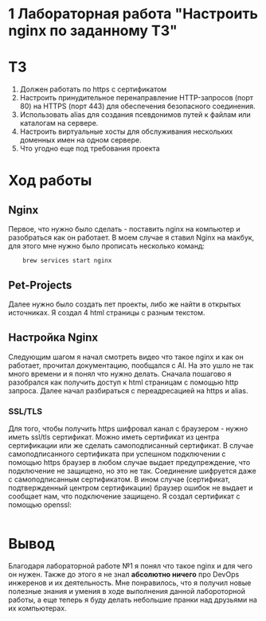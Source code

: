 # 1 Лабораторная работа "Настроить nginx по заданному ТЗ"
# ТЗ
1. Должен работать по https c сертификатом
2. Настроить принудительное перенаправление HTTP-запросов (порт 80) на HTTPS (порт 443) для обеспечения безопасного соединения.
3. Использовать alias для создания псевдонимов путей к файлам или каталогам на сервере.
4. Настроить виртуальные хосты для обслуживания нескольких доменных имен на одном сервере.
5. Что угодно еще под требования проекта
# Ход работы
## Nginx
Первое, что нужно было сделать - поставить nginx на компьютер и разобраться как он работает. В моем случае я ставил Nginx на макбук, для этого мне нужно было прописать несколько команд:
``` brew install nginx 
    brew services start nginx 
```
## Pet-Projects
Далее нужно было создать пет проекты, либо же найти в открытых источниках. Я создал 4 html страницы с разным текстом.
## Настройка Nginx
Следующим шагом я начал смотреть видео что такое nginx и как он работает, прочитал документацию, пообщался с AI. На это ушло не так много времени и я понял что нужно делать. Сначала пошагово я разобрался как получить доступ к html страницам с помощью http запроса. Далее начал разбираться с переадресацией на https и alias. 
### SSL/TLS
Для того, чтобы получить https шифровал канал с браузером - нужно иметь ssl/tls сертификат. Можно иметь сертификат из центра сертификации или же сделать самоподписанный сертификат. В случае самоподписанного сертификата при успешном подключении с помощью https браузер в любом случае выдает предупреждение, что подключение не защищено, но это не так. Соединение шифруется даже с самоподписанным сертификатом. В ином случае (сертификат, подтвержденный центром сертификации) браузер ошибок не выдает и сообщает нам, что подключение защищено. 
Я создал сертификат с помощью openssl:
``` openssl req -x509 -nodes -days 365 -newkey rsa:2048 -keyout pet1.key -out pet1.crt
```
# Вывод
Благодаря лабораторной работе №1 я понял что такое nginx и для чего он нужен. Также до этого я не знал **абсолютно ничего** про DevOps инжеренов и их деятельность. Мне понравилось, что я получил новые полезные знания и умения в ходе выполнения данной лабороторной работы, а еще теперь я буду делать небольшие пранки над друзьями на их компьютерах.